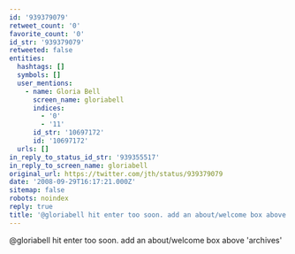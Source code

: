 ```yaml
---
id: '939379079'
retweet_count: '0'
favorite_count: '0'
id_str: '939379079'
retweeted: false
entities:
  hashtags: []
  symbols: []
  user_mentions:
    - name: Gloria Bell
      screen_name: gloriabell
      indices:
        - '0'
        - '11'
      id_str: '10697172'
      id: '10697172'
  urls: []
in_reply_to_status_id_str: '939355517'
in_reply_to_screen_name: gloriabell
original_url: https://twitter.com/jth/status/939379079
date: '2008-09-29T16:17:21.000Z'
sitemap: false
robots: noindex
reply: true
title: '@gloriabell hit enter too soon. add an about/welcome box above ''archives'''
---
```


@gloriabell hit enter too soon. add an about/welcome box above 'archives'